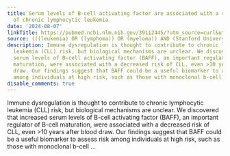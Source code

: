 ```yaml
---
title: Serum levels of B-cell activating factor are associated with a reduced risk
  of chronic lymphocytic leukemia
date: '2024-08-07'
linkTitle: https://pubmed.ncbi.nlm.nih.gov/39112445/?utm_source=curl&utm_medium=rss&utm_campaign=pubmed-2&utm_content=1Rkszs2HVZ2RHP33OibaNFew6VK-LzjJWTD4GwmLlk8B-wCceh&fc=20220923065203&ff=20240808182000&v=2.18.0.post9+e462414
source: (((leukemia) OR (lymphoma)) OR (myeloma)) AND (Stanford University[Affiliation])
description: Immune dysregulation is thought to contribute to chronic lymphocytic
  leukemia (CLL) risk, but biological mechanisms are unclear. We discovered that increased
  serum levels of B-cell activating factor (BAFF), an important regulator of B-cell
  maturation, were associated with a decreased risk of CLL, even >10 years after blood
  draw. Our findings suggest that BAFF could be a useful biomarker to assess risk
  among individuals at high risk, such as those with monoclonal b-cell ...
disable_comments: true
---
```

Immune dysregulation is thought to contribute to chronic lymphocytic leukemia (CLL) risk, but biological mechanisms are unclear. We discovered that increased serum levels of B-cell activating factor (BAFF), an important regulator of B-cell maturation, were associated with a decreased risk of CLL, even >10 years after blood draw. Our findings suggest that BAFF could be a useful biomarker to assess risk among individuals at high risk, such as those with monoclonal b-cell ...